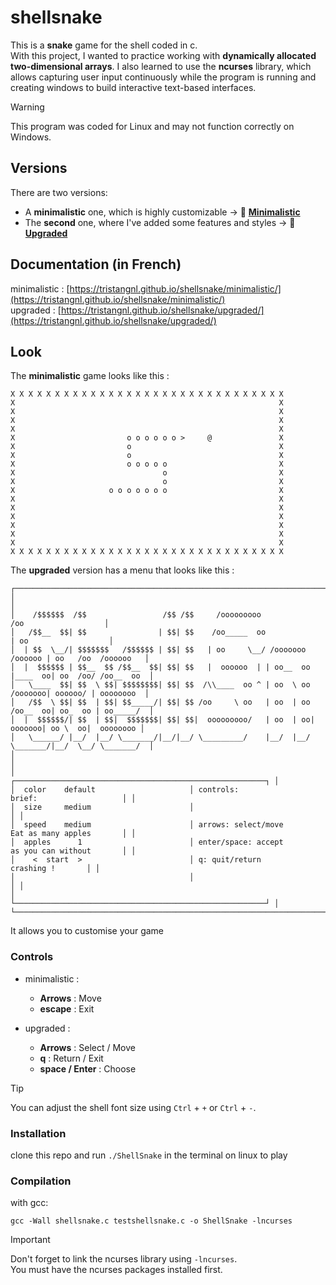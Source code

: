 # shellsnake
This is a **snake** game for the shell coded in c.  
With this project, I wanted to practice working with **dynamically allocated two-dimensional arrays**.
I also learned to use the **ncurses** library, which allows capturing user input continuously while the program is running and creating windows to build interactive text-based interfaces.
>[!WARNING]
>This program was coded for Linux and may not function correctly on Windows.

## Versions

There are two versions:

- A **minimalistic** one, which is highly customizable -> 📁 [**Minimalistic**](https://github.com/tristangnl/shellsnake/tree/main/minimalistic)
- The **second** one, where I've added some features and styles -> 📁 [**Upgraded**](https://github.com/tristangnl/shellsnake/tree/main/upgraded)

## Documentation (in French)
minimalistic : [https://tristangnl.github.io/shellsnake/minimalistic/](https://tristangnl.github.io/shellsnake/minimalistic/)  
upgraded : [https://tristangnl.github.io/shellsnake/upgraded/](https://tristangnl.github.io/shellsnake/upgraded/)

## Look
The **minimalistic** game looks like this :

```
X X X X X X X X X X X X X X X X X X X X X X X X X X X X X X X  
X                                                           X  
X                                                           X  
X                                                           X  
X                                                           X  
X                         o o o o o o >     @               X  
X                         o                                 X  
X                         o                                 X  
X                         o o o o o                         X  
X                                 o                         X  
X                                 o                         X  
X                     o o o o o o o                         X  
X                                                           X  
X                                                           X  
X                                                           X  
X                                                           X  
X                                                           X  
X                                                           X  
X X X X X X X X X X X X X X X X X X X X X X X X X X X X X X X  
```
The **upgraded** version has a menu that looks like this :

```
┌──────────────────────────────────────────────────────────────────────────────────────────────────┐
│                                                                                                  │
│    /$$$$$$  /$$                 /$$ /$$     /ooooooooo                      /oo                  │
│   /$$__  $$| $$                | $$| $$    /oo_____  oo                    | oo                  │
│  | $$  \__/| $$$$$$$   /$$$$$$ | $$| $$   | oo     \__/ /ooooooo   /oooooo | oo   /oo  /oooooo   │
│  |  $$$$$$ | $$__  $$ /$$__  $$| $$| $$   |  oooooo  | | oo__  oo |____  oo| oo  /oo/ /oo__  oo  │
│   \____  $$| $$  \ $$| $$$$$$$$| $$| $$  /\\____  oo ^ | oo  \ oo  /ooooooo| oooooo/ | oooooooo  │
│   /$$  \ $$| $$  | $$| $$_____/| $$| $$ /oo     \ oo   | oo  | oo /oo__  oo| oo_  oo | oo_____/  │
│  |  $$$$$$/| $$  | $$|  $$$$$$$| $$| $$|  ooooooooo/   | oo  | oo|  ooooooo| oo \  oo|  oooooooo │
│   \______/ |__/  |__/ \_______/|__/|__/ \_________/    |__/  |__/ \_______/|__/  \__/ \_______/  │
│                                                                                                  │
│                                       ┌────────────────────────────────────────────────────────┐ │
│  color    default                     │ controls:                     brief:                   │ │
│  size     medium                      │                                                        │ │
│  speed    medium                      │ arrows: select/move           Eat as many apples       │ │
│  apples      1                        │ enter/space: accept           as you can without       │ │
│    <  start  >                        │ q: quit/return                        crashing !       │ │
│                                       │                                                        │ │
│                                       └────────────────────────────────────────────────────────┘ │
└──────────────────────────────────────────────────────────────────────────────────────────────────┘
```
It allows you to customise your game

### Controls

* minimalistic :
  * **Arrows** : Move
  * **escape** : Exit

* upgraded :
  * **Arrows** : Select / Move
  * **q** : Return / Exit
  * **space / Enter** : Choose

> [!TIP]  
> You can adjust the shell font size using `Ctrl` + `+` or `Ctrl` + `-`.



### Installation
clone this repo and run ```./ShellSnake``` in the terminal on linux to play

### Compilation
with gcc:

```gcc -Wall shellsnake.c testshellsnake.c -o ShellSnake -lncurses```
  
> [!IMPORTANT]  
> Don't forget to link the ncurses library using ```-lncurses```.  
> You must have the ncurses packages installed first.

